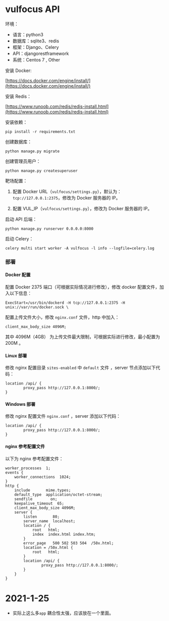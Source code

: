 # vulfocus API

环境：

- 语言：python3
- 数据库：sqlite3、redis
- 框架：Django、Celery
- API：djangorestframework
- 系统：Centos 7 , Other

安装 Docker:

[https://docs.docker.com/engine/install/](https://docs.docker.com/engine/install/)

安装 Redis：

[https://www.runoob.com/redis/redis-install.html](https://www.runoob.com/redis/redis-install.html)

安装依赖：

```
pip install -r requirements.txt
```

创建数据库：

```
python manage.py migrate
```

创建管理员用户：

```
python manage.py createsuperuser
```

靶场配置：

1. 配置 Docker URL（`vulfocus/settings.py`），默认为：`tcp://127.0.0.1:2375`，修改为 Docker 服务器的 IP。

2. 配置 VUL_IP（`vulfocus/settings.py`），修改为 Docker 服务器的 IP。

启动 API 后端：

```
python manage.py runserver 0.0.0.0:8000
```

启动 Celery：

```
celery multi start worker -A vulfocus -l info --logfile=celery.log
```

### 部署

####  Docker 配置

配置 Docker 2375 端口（可根据实际情况进行修改），修改 docker 配置文件，加入以下信息：

```
ExecStart=/usr/bin/dockerd -H tcp://127.0.0.1:2375 -H unix://var/run/docker.sock \
```

配置上传文件大小，修改 `nginx.conf` 文件，http 中加入：

```
client_max_body_size 4096M;
```

其中 4096M（4GB） 为上传文件最大限制，可根据实际进行修改，最小配置为 200M 。

#### Linux 部署

修改 nginx 配置目录 `sites-enabled` 中 `default` 文件 ，server 节点添加以下代码：

```
location /api/ {
		proxy_pass http://127.0.0.1:8000/;
}
```

#### Windows 部署

修改 nginx 配置文件 `nginx.conf` ，server 添加以下代码：

```
location /api/ {
		proxy_pass http://127.0.0.1:8000/;
}
```

#### nginx 参考配置文件

以下为 nginx 参考配置文件：

```
worker_processes  1;
events {
    worker_connections  1024;
}
http {
    include       mime.types;
    default_type  application/octet-stream;
    sendfile        on;
    keepalive_timeout  65;
    client_max_body_size 4096M;
    server {
        listen       80;
        server_name  localhost;
        location / {
            root   html;
            index  index.html index.htm;
        }
        error_page   500 502 503 504  /50x.html;
        location = /50x.html {
            root   html;
        }
        location /api/ {
                proxy_pass http://127.0.0.1:8000/;
        }
    }
}
```

# 2021-1-25 
- 实际上这么多`app` 耦合性太强，应该放在一个里面。 


